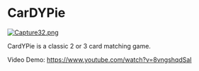 
# CarDYPie

[![Capture32.png](https://s23.postimg.org/w7dz64h2j/Capture32.png)](https://postimg.org/image/95xe0dhev/)

CardYPie is a classic 2 or 3 card matching game. 

Video Demo: https://www.youtube.com/watch?v=8vngshqdSaI
